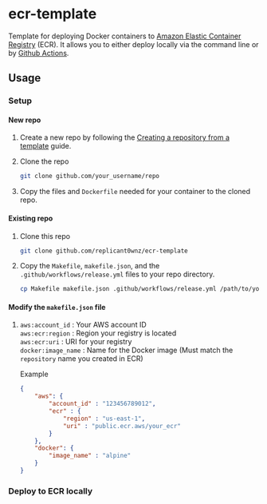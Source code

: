 # ecr-template
Template for deploying Docker containers to [Amazon Elastic Container 
Registry](https://aws.amazon.com/ecr) (ECR). It allows you to either deploy 
locally via the command line or by [Github Actions](https://github.com/actions).

## Usage

### Setup

#### New repo

1. Create a new repo by following the [Creating a repository from a 
   template](https://docs.github.com/en/repositories/creating-and-managing-repositories/creating-a-repository-from-a-template) 
   guide.

2. Clone the repo

    ```bash
    git clone github.com/your_username/repo
    ```

3. Copy the files and `Dockerfile` needed for your container to the cloned repo.

#### Existing repo

1. Clone this repo

    ```bash
    git clone github.com/replicant0wnz/ecr-template
    ```

2. Copy the `Makefile`, `makefile.json`, and the `.github/workflows/release.yml` 
   files to your repo directory.

    ```bash
    cp Makefile makefile.json .github/workflows/release.yml /path/to/your/repo
    ```

#### Modify the `makefile.json` file

1. `aws:account_id`    : Your AWS account ID<br>
`aws:ecr:region`    : Region your registry is located<br>
`aws:ecr:uri`       : URI for your registry<br>
`docker:image_name` : Name for the Docker image (Must match the `repository` 
name you created in ECR)

    Example

    ```json
    {
        "aws": {
            "account_id" : "123456789012",
            "ecr" : {
                "region" : "us-east-1",
                "uri" : "public.ecr.aws/your_ecr"
            }
        },
        "docker": {
            "image_name" : "alpine"
        }
    }

    ```

### Deploy to ECR locally
